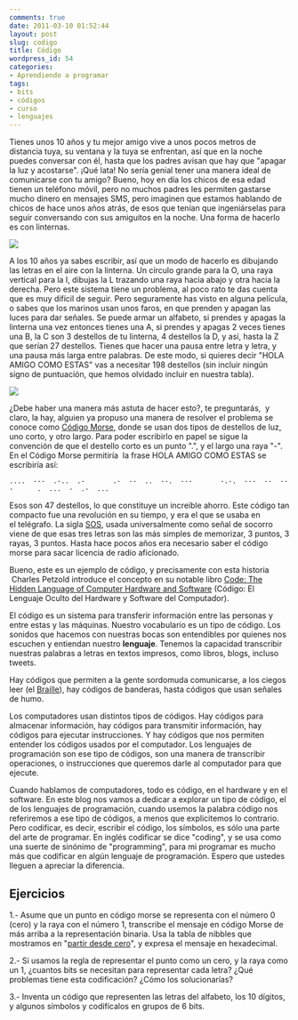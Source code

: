 ```yaml
---
comments: true
date: 2011-03-10 01:52:44
layout: post
slug: codigo
title: Código
wordpress_id: 54
categories:
- Aprendiendo a programar
tags:
- bits
- códigos
- curso
- lenguajes
---
```


Tienes unos 10 años y tu mejor amigo vive a unos pocos metros de distancia tuya, su ventana y la tuya se enfrentan, así que en la noche puedes conversar con él, hasta que los padres avisan que hay que "apagar la luz y acostarse".
¡Qué lata! No sería genial tener una manera ideal de comunicarse con tu amigo? Bueno, hoy en día los chicos de esa edad tienen un teléfono móvil, pero no muchos padres les permiten gastarse mucho dinero en mensajes SMS, pero imaginen que estamos hablando de chicos de hace unos años atrás, de esos que tenían que ingeniárselas para seguir conversando con sus amiguitos en la noche. Una forma de hacerlo es con linternas.

![](/images/2011/03/Linterna-300x203.jpg)

A los 10 años ya sabes escribir, así que un modo de hacerlo es dibujando las letras en el aire con la linterna. Un círculo grande para la O, una raya vertical para la I, dibujas la L trazando una raya hacia abajo y otra hacia la derecha. Pero este sistema tiene un problema, al poco rato te das cuenta que es muy difícil de seguir. Pero seguramente has visto en alguna película, o sabes que los marinos usan unos faros, en que prenden y apagan las luces para dar señales. Se puede armar un alfabeto, si prendes y apagas la linterna una vez entonces tienes una A, si prendes y apagas 2 veces tienes una B, la C son 3 destellos de tu linterna, 4 destellos la D, y así, hasta la Z que serían 27 destellos. Tienes que hacer una pausa entre letra y letra, y una pausa más larga entre palabras. De este modo, si quieres decir "HOLA AMIGO COMO ESTAS" vas a necesitar 198 destellos (sin incluir ningún signo de puntuación, que hemos olvidado incluir en nuestra tabla).

[![](/images/2011/03/CodigoMorse-182x300.png)](/images/2011/03/CodigoMorse.png)

¿Debe haber una manera más astuta de hacer esto?, te preguntarás,  y claro, la hay, alguien ya propuso una manera de resolver el problema se conoce como [Código Morse](http://es.wikipedia.org/wiki/Codigo_morse), donde se usan dos tipos de destellos de luz, uno corto, y otro largo. Para poder escribirlo en papel se sigue la convención de que el destello corto es un punto ".", y el largo una raya "-". En el Código Morse permitiría  la frase HOLA AMIGO COMO ESTAS se escribiría así:

    
    ....  ---  .-..  .-       .-  --  ..  --.  ---       -.-.  ---  --  ---      .  ...  -  .-  ...


Esos son 47 destellos, lo que constituye un increible ahorro. Este código tan compacto fue una revolución en su tiempo, y era el que se usaba en el telégrafo. La sigla [SOS](http://es.wikipedia.org/wiki/SOS), usada universalmente como señal de socorro viene de que esas tres letras son las más simples de memorizar, 3 puntos, 3 rayas, 3 puntos. Hasta hace pocos años era necesario saber el código morse para sacar licencia de radio aficionado.

Bueno, este es un ejemplo de código, y precisamente con esta historia  Charles Petzold introduce el concepto en su notable libro [Code: The Hidden Language of Computer Hardware and Software](http://www.amazon.com/gp/product/0735611319/ref=as_li_qf_sp_asin_tl?ie=UTF8&tag=lanaturaledel-20&linkCode=as2&camp=1789&creative=9325&creativeASIN=0735611319) (Código: El Lenguaje Oculto del Hardware y Software del Computador).

El código es un sistema para transferir información entre las personas y entre estas y las máquinas. Nuestro vocabulario es un tipo de código. Los sonidos que hacemos con nuestras bocas son entendibles por quienes nos escuchen y entiendan nuestro **lenguaje**. Tenemos la capacidad transcribir nuestras palabras a letras en textos impresos, como libros, blogs, incluso tweets.

Hay códigos que permiten a la gente sordomuda comunicarse, a los ciegos leer (el [Braille](http://es.wikipedia.org/wiki/Braille_(lectura))), hay códigos de banderas, hasta códigos que usan señales de humo.

Los computadores usan distintos tipos de códigos. Hay códigos para almacenar información, hay códigos para transmitir información, hay códigos para ejecutar instrucciones. Y hay códigos que nos permiten entender los códigos usados por el computador. Los lenguajes de programación son ese tipo de códigos, son una manera de transcribir operaciones, o instrucciones que queremos darle al computador para que ejecute.

Cuando hablamos de computadores, todo es código, en el hardware y en el software. En este blog nos vamos a dedicar a explorar un tipo de código, el de los lenguajes de programación, cuando usemos la palabra código nos referiremos a ese tipo de códigos, a menos que explicitemos lo contrario. Pero codificar, es decir, escribir el código, los símbolos, es sólo una parte del arte de programar. En inglés codificar se dice "coding", y se usa como una suerte de sinónimo de "programming", para mi programar es mucho más que codificar en algún lenguaje de programación. Espero que ustedes lleguen a apreciar la diferencia.


## Ejercicios

1.- Asume que un punto en código morse se representa con el número 0 (cero) y la raya con el número 1, transcribe el mensaje en código Morse de más arriba a la representación binaria. Usa la tabla de nibbles que mostramos en "[partir desde cero](/blog/2011/03/06/partir-desde-cero.html)", y expresa el mensaje en hexadecimal.

2.- Si usamos la regla de representar el punto como un cero, y la raya como un 1, ¿cuantos bits se necesitan para representar cada letra? ¿Qué problemas tiene esta codificación? ¿Cómo los solucionarías?

3.- Inventa un código que representen las letras del alfabeto, los 10 dígitos, y algunos símbolos y codifícalos en grupos de 6 bits.




